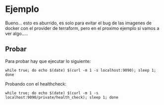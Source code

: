# Ejemplo

Bueno... esto es aburrido, es solo para evitar el bug de las imagenes de docker con el provider de terraform, pero en el proximo ejemplo si vamos a ver algo.....


## Probar

Para probar hay que ejecutar lo siguiente:

```
while true; do echo $(date) $(curl -m 1 -s localhost:9090); sleep 1; done
```

Probando con el healthcheck:

```
while true; do echo $(date) $(curl -m 1 -s localhost:9090/private/health_check); sleep 1; done
```

